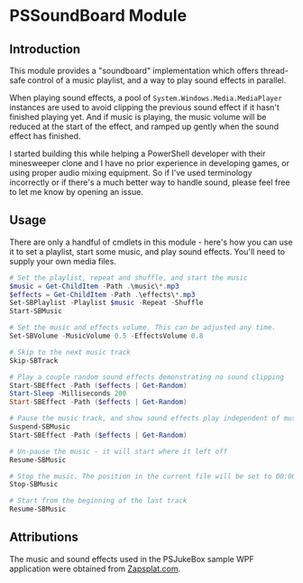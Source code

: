 # PSSoundBoard Module

## Introduction

This module provides a "soundboard" implementation which offers thread-safe
control of a music playlist, and a way to play sound effects in parallel.

When playing sound effects, a pool of `System.Windows.Media.MediaPlayer`
instances are used to avoid clipping the previous sound effect if it hasn't
finished playing yet. And if music is playing, the music volume will be reduced
at the start of the effect, and ramped up gently when the sound effect has
finished.

I started building this while helping a PowerShell developer with their
minesweeper clone and I have no prior experience in developing games, or using
proper audio mixing equipment. So if I've used terminology incorrectly or if
there's a much better way to handle sound, please feel free to let me know by
opening an issue.

## Usage

There are only a handful of cmdlets in this module - here's how you can use it
to set a playlist, start some music, and play sound effects. You'll need to
supply your own media files.

```powershell
# Set the playlist, repeat and shuffle, and start the music
$music = Get-ChildItem -Path .\music\*.mp3
$effects = Get-ChildItem -Path .\effects\*.mp3
Set-SBPlaylist -Playlist $music -Repeat -Shuffle
Start-SBMusic

# Set the music and effects volume. This can be adjusted any time.
Set-SBVolume -MusicVolume 0.5 -EffectsVolume 0.8

# Skip to the next music track
Skip-SBTrack

# Play a couple random sound effects demonstrating no sound clipping
Start-SBEffect -Path ($effects | Get-Random)
Start-Sleep -Milliseconds 200
Start-SBEffect -Path ($effects | Get-Random)

# Pause the music track, and show sound effects play independent of music
Suspend-SBMusic
Start-SBEffect -Path ($effects | Get-Random)

# Un-pause the music - it will start where it left off
Resume-SBMusic

# Stop the music. The position in the current file will be set to 00:00.
Stop-SBMusic

# Start from the beginning of the last track
Resume-SBMusic
```

## Attributions

The music and sound effects used in the PSJukeBox sample WPF application were
obtained from [Zapsplat.com](https://www.zapsplat.com).
